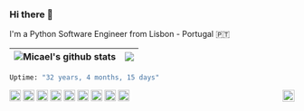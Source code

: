 ### Hi there 👋

I'm a Python Software Engineer from Lisbon - Portugal 🇵🇹

| <img align="center" src="https://github-readme-stats-micael-grilo.vercel.app/api?username=micael-grilo&show_icons=true&include_all_commits=true&theme=dark&hide_border=true&count_private=true&hide=stars" alt="Micael's github stats" /> | <img align="center" src="https://github-readme-stats-micael-grilo.vercel.app/api/top-langs/?username=micael-grilo&layout=compact&theme=dark&hide_border=true" /> |
| ------------- | ------------- |

```python
Uptime: "32 years, 4 months, 15 days"
```

<code><img height="20" src="https://img.shields.io/badge/Python-FFD43B?style=for-the-badge&logo=python&logoColor=blue"/></code>
<code><img height="20" src="https://img.shields.io/badge/Django-092E20?style=for-the-badge&logo=django&logoColor=green"></code>
<code><img height="20" src="https://img.shields.io/badge/Flask-000000?style=for-the-badge&logo=flask&logoColor=white"></code>
<code><img height="20" src="https://img.shields.io/badge/fastapi-109989?style=for-the-badge&logo=FASTAPI&logoColor=white"></code>
<code><img height="20" src="https://img.shields.io/badge/Docker-2CA5E0?style=for-the-badge&logo=docker&logoColor=white"></code>
<code><img height="20" src="https://img.shields.io/badge/Airflow-017CEE?style=for-the-badge&logo=Apache%20Airflow&logoColor=whit"></code>
<code><img height="20" src="https://img.shields.io/badge/PostgreSQL-316192?style=for-the-badge&logo=postgresql&logoColor=whit"></code>
<code><img height="20" src="https://img.shields.io/badge/JavaScript-323330?style=for-the-badge&logo=javascript&logoColor=F7DF1E"></code>
<code><img height="20" src="https://img.shields.io/badge/HTML5-E34F26?style=for-the-badge&logo=html5&logoColor=white"></code>
<code><img src="https://komarev.com/ghpvc/?username=micael-grilo&style=flat-square&color=blue" alt="" align="center"/></code>
<a href="https://micael.eu" align="right" target="_blank">
  <img align="right" alt="More about me here" width="21px" src="https://upload.wikimedia.org/wikipedia/commons/c/c4/Globe_icon.svg" />
</a>
